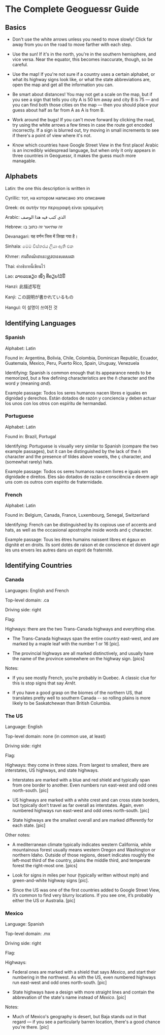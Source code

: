 # The Complete Geoguessr Guide

## Basics

- Don't use the white arrows unless you need to move slowly! Click far away from you on the road to move farther with each step.

- Use the sun! If it's in the north, you're in the southern hemisphere, and vice versa. Near the equator, this becomes inaccurate, though, so be careful.

- Use the map! If you're not sure if a country uses a certain alphabet, or what its highway signs look like, or what the state abbreviations are, open the map and get all the information you can.

- Be smart about distances! You may not get a scale on the map, but if you see a sign that tells you city A is 50 km away and city B is 75 — and you can find both those cities on the map — then you should place your guess about half as far from A as A is from B.

- Work around the bugs! If you can't move forward by clicking the road, try using the white arrows a few times in case the route got encoded incorrectly. If a sign is blurred out, try moving in small increments to see if there's a point of view where it's not.

- Know which countries have Google Street View in the first place! Arabic is an incredibly widespread language, but when only it only appears in three countries in Geoguessr, it makes the guess much more managable.



## Alphabets

Latin: the one this description is written in

Cyrillic: тот, на котором написано это описание

Greek: σε αυτήν την περιγραφή είναι γραμμένη

Arabic: الذي كتب فيه هذا الوصف

Hebrew: זה שתיאור זה כתוב בו

Devanagari: यह वर्णन जिस में लिखा गया है।

Sinhala: මෙම විස්තරය ලියා ඇති එක

Khmer: ការពិពណ៌នានេះត្រូវបានសរសេរជា

Thai: คำอธิบายนี้เขียนไว้

Lao: ລາຍລະອຽດ ໜຶ່ງ ທີ່ຂຽນໄວ້ນີ້

Hanzi: 此描述写在

Kanji: この説明が書かれているもの

Hangul: 이 설명이 쓰여진 것



## Identifying Languages

### Spanish

Alphabet: Latin

Found in: Argentina, Bolivia, Chile, Colombia, Dominican Republic, Ecuador, Guatemala, Mexico, Peru, Puerto Rico, Spain, Uruguay, Venezuela

Identifying: Spanish is common enough that its appearance needs to be memorized, but a few defining characteristics are the ñ character and the word *y* (meaning *and*).

Example passage: Todos los seres humanos nacen libres e iguales en dignidad y derechos. Están dotados de razón y conciencia y deben actuar los unos con los otros con espíritu de hermandad.



### Portuguese

Alphabet: Latin

Found in: Brazil, Portugal

Identifying: Portuguese is visually very similar to Spanish (compare the two example passages), but it can be distinguished by the lack of the ñ character and the presence of tildes above vowels, the ç character, and (somewhat rarely) hats.

Example passage: Todos os seres humanos nascem livres e iguais em dignidade e direitos.  Eles são dotados de razão e consciência e devem agir uns com os outros com espírito de fraternidade.



### French

Alphabet: Latin

Found in: Belgium, Canada, France, Luxembourg, Senegal, Switzerland

Identifying: French can be distinguished by its copious use of accents and hats, as well as the occasional apostrophe inside words and ç character.

Example passage: Tous les êtres humains naissent libres et égaux en dignité et en droits. Ils sont dotés de raison et de conscience et doivent agir les uns envers les autres dans un esprit de fraternité.



## Identifying Countries

### Canada

Languages: English and French

Top-level domain: .ca

Driving side: right

Flag: 

Highways: there are the two Trans-Canada highways and everything else.

- The Trans-Canada highways span the entire country east-west, and are marked by a maple leaf with the number 1 or 16 [pic].

- The provincial highways are all marked distinctively, and usually have the name of the province somewhere on the highway sign. [pics]

Notes:

- If you see mostly French, you’re probably in Quebec. A classic clue for this is stop signs that say *Arrêt*.

- If you have a good grasp on the biomes of the northern US, that translates pretty well to southern Canada -- so rolling plains is more likely to be Saskatchewan than British Columbia.



### The US

Language: English

Top-level domain: none (in common use, at least)

Driving side: right

Flag: 

Highways: they come in three sizes. From largest to smallest, there are interstates, US highways, and state highways.

- Interstates are marked with a blue and red shield and typically span from one border to another. Even numbers run east-west and odd ones north-south. [pic]

- US highways are marked with a white crest and can cross state borders, but typically don’t travel as far overall as interstates. Again, even numbered highways run east-west and odd ones north-south. [pic]

- State highways are the smallest overall and are marked differently for each state. [pic]

Other notes:

- A mediterranean climate typically indicates western California, while mountainous forest usually means western Oregon and Washington or northern Idaho. Outside of those regions, desert indicates roughly the left-most third of the country, plains the middle third, and temperate forest the right-most one. [pics]

- Look for signs in miles per hour (typically written without mph) and green-and-white highway signs [pic].

- Since the US was one of the first countries added to Google Street View, it’s common to find very blurry locations. If you see one, it’s probably either the US or Australia. [pic]



### Mexico

Language: Spanish

Top-level domain: .mx

Driving side: right

Flag: 

Highways:

- Federal ones are marked with a shield that says *Mexico*, and start their numbering in the northwest. As with the US, even numbered highways run east-west and odd ones north-south. [pic]

- State highways have a design with more straight lines and contain the abbrevation of the state's name instead of *Mexico*. [pic]

Notes:

- Much of Mexico's geography is desert, but Baja stands out in that regard — if you see a particularly barren location, there's a good chance you're there. [pic]